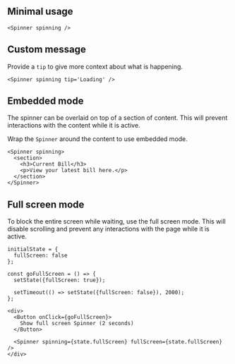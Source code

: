 ## Minimal usage

```
<Spinner spinning />
```

## Custom message

Provide a `tip` to give more context about what is happening.

```
<Spinner spinning tip='Loading' />
```

## Embedded mode

The spinner can be overlaid on top of a section of content. This will prevent interactions with the content while it is active.

Wrap the `Spinner` around the content to use embedded mode.

```
<Spinner spinning>
  <section>
    <h3>Current Bill</h3>
    <p>View your latest bill here.</p>
  </section>
</Spinner>
```

## Full screen mode

To block the entire screen while waiting, use the full screen mode. This will disable scrolling and prevent any interactions
with the page while it is active.

```
initialState = {
  fullScreen: false
};

const goFullScreen = () => {
  setState({fullScreen: true});

  setTimeout(() => setState({fullScreen: false}), 2000);
};

<div>
  <Button onClick={goFullScreen}>
    Show full screen Spinner (2 seconds)
  </Button>

  <Spinner spinning={state.fullScreen} fullScreen={state.fullScreen} />
</div>
```
